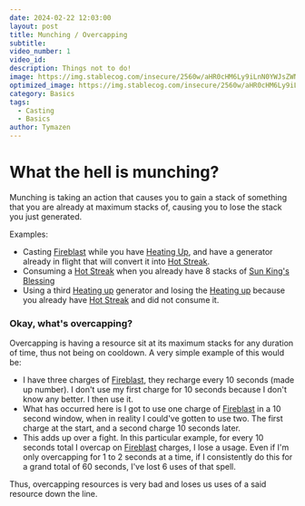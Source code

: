 ```yaml
---
date: 2024-02-22 12:03:00
layout: post
title: Munching / Overcapping
subtitle:
video_number: 1
video_id:
description: Things not to do!
image: https://img.stablecog.com/insecure/2560w/aHR0cHM6Ly9iLnN0YWJsZWNvZy5jb20vZjMyZmU2N2ItZWZlOC00ZWQxLWI2MjctMWNkYWIyZjFjMzRkLmpwZWc.webp
optimized_image: https://img.stablecog.com/insecure/2560w/aHR0cHM6Ly9iLnN0YWJsZWNvZy5jb20vZjMyZmU2N2ItZWZlOC00ZWQxLWI2MjctMWNkYWIyZjFjMzRkLmpwZWc.webp
category: Basics
tags:
  - Casting
  - Basics
author: Tymazen
---
```


# What the hell is munching?
Munching is taking an action that causes you to gain a stack of something that you are already at maximum stacks of, causing you to lose the stack you just generated.

Examples:
- Casting [Fireblast](https://www.wowhead.com/spell=108853/fire-blast) while you have [Heating Up](https://www.wowhead.com/spell=48107/heating-up), and have a generator already in flight that will convert it into [Hot Streak](https://www.wowhead.com/spell=195283/hot-streak).
- Consuming a [Hot Streak](https://www.wowhead.com/spell=195283/hot-streak) when you already have 8 stacks of [Sun King's Blessing](https://www.wowhead.com/spell=383886/sun-kings-blessing)
- Using a third [Heating up](https://www.wowhead.com/spell=48107/heating-up) generator and losing the [Heating up]((https://www.wowhead.com/spell=48107/heating-up)) because you already have [Hot Streak](https://www.wowhead.com/spell=195283/hot-streak) and did not consume it.

### Okay, what's overcapping?
Overcapping is having a resource sit at its maximum stacks for any duration of time, thus not being on cooldown. A very simple example of this would be:
- I have three  charges of [Fireblast](https://www.wowhead.com/spell=108853/fire-blast), they recharge every 10 seconds (made up number). I don't use my first charge for 10 seconds because I don't know any better. I then use it.
- What has occurred here is I got to use one charge of [Fireblast](https://www.wowhead.com/spell=108853/fire-blast) in a 10 second window, when in reality I could've gotten to use two. The first charge at the start, and a second charge 10 seconds later.
- This adds up over a fight. In this particular example, for every 10 seconds total I overcap on [Fireblast](https://www.wowhead.com/spell=108853/fire-blast) charges, I lose a usage. Even if I'm only overcapping for 1 to 2 seconds at a time, if I consistently do this for a grand total of 60 seconds, I've lost 6 uses of that spell.

Thus, overcapping resources is very bad and loses us uses of a said resource down the line.
